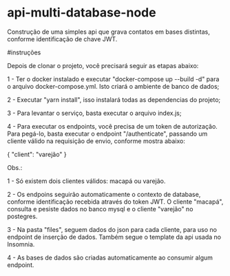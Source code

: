 # api-multi-database-node
Construção de uma simples api que grava contatos em bases distintas, conforme identificação de chave JWT.


#instruções

Depois de clonar o projeto, você precisará seguir as etapas abaixo:

1 - Ter o docker instalado e executar "docker-compose up --build -d" para o arquivo docker-compose.yml. Isto criará o ambiente de banco de dados;

2 - Executar "yarn install", isso instalará todas as dependencias do projeto;

3 - Para levantar o serviço, basta executar o arquivo index.js;

4 - Para executar os endpoints, você precisa de um token de autorização. Para pegá-lo, basta executar o endpoint  "/authenticate", passando um cliente válido na requisição de envio, conforme mostra abaixo:

{
	"client": "varejão"
}



Obs.:

1 - Só existem dois clientes válidos: macapá ou varejão.

2 - Os endpoins seguirão automaticamente o contexto de database, conforme identificação recebida através do token JWT. O cliente "macapá", consulta e pesiste dados no banco mysql e o cliente "varejão" no postegres.

3 - Na pasta "files", seguem dados do json para cada cliente, para uso no endpoint de inserção de dados. Também segue o template da api usada no Insomnia.

4 - As bases de dados são criadas automaticamente ao consumir algum endpoint.


